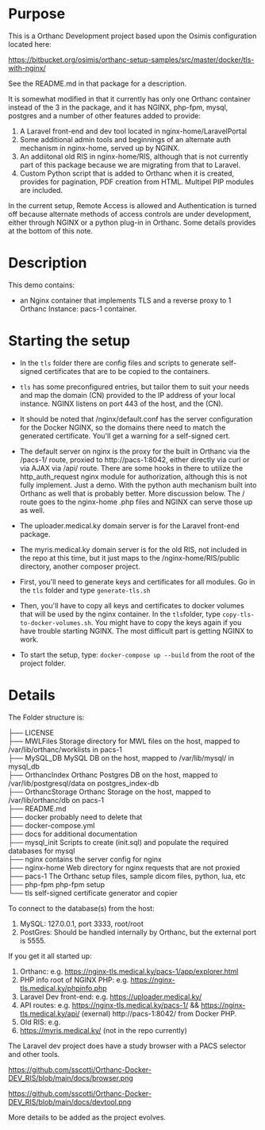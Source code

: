 # Purpose

This is a Orthanc Development project based upon the Osimis configuration located here:

https://bitbucket.org/osimis/orthanc-setup-samples/src/master/docker/tls-with-nginx/

See the README.md in that package for a description.

It is somewhat modified in that it currently has only one Orthanc container instead of the 3 in the package, and it has NGINX, php-fpm, mysql, postgres and a number of other features added to provide:

1.  A Laravel front-end and dev tool located in nginx-home/LaravelPortal
2.  Some additional admin tools and beginnings of an alternate auth mechanism in nginx-home, served up by NGINX.
3.  An addiitonal old RIS in nginx-home/RIS, although that is not currently part of this package because we are migrating from that to Laravel.
4.  Custom Python script that is added to Orthanc when it is created, provides for pagination, PDF creation from HTML.  Multipel PIP modules are included.

In the current setup, Remote Access is allowed and Authentication is turned off because alternate methods of access controls are under development, either through NGINX or a python plug-in in Orthanc.  Some details provides at the bottom of this note.

# Description

This demo contains:

- an Nginx container that implements TLS and a reverse proxy to 1 Orthanc Instance: pacs-1 container.


# Starting the setup

- In the `tls` folder there are config files and scripts to generate self-signed certificates that are to be copied to the containers.
- `tls` has some preconfigured entries, but tailor them to suit your needs and map the domain (CN) provided to the IP address of your local instance.  NGINX listens on port 443 of the host, and the (CN).
- It should be noted that /nginx/default.conf has the server configuration for the Docker NGINX, so the domains there need to match the generated certificate.  You'll get a warning for a self-signed cert.
- The default server on nginx is the proxy for the built in Orthanc via the /pacs-1/ route, proxied to http://pacs-1:8042, either directly via curl or via AJAX via /api/ route.  There are some hooks in there to utilize the http_auth_request nginx module for authorization, although this is not fully implement.  Just a demo.  With the python auth mechanism built into Orthanc as well that is probably better.  More discussion below.  The / route goes to the nginx-home .php files and NGINX can serve those up as well.
- The uploader.medical.ky domain server is for the Laravel front-end package.
- The myris.medical.ky domain server is for the old RIS, not included in the repo at this time, but it just maps to the /nginx-home/RIS/public directory, another composer project.
  
- First, you'll need to generate keys and certificates for all modules.  Go in the `tls` folder and type `generate-tls.sh`
- Then, you'll have to copy all keys and certificates to docker volumes that will be used by the nginx container.  In the `tls`folder, type `copy-tls-to-docker-volumes.sh`.  You might have to copy the keys again if you have trouble starting NGINX.  The most difficult part is getting NGINX to work.
- To start the setup, type: `docker-compose up --build` from the root of the project folder.

# Details

The Folder structure is:


├── LICENSE  
├── MWLFiles       Storage directory for MWL files on the host, mapped to /var/lib/orthanc/worklists in pacs-1  
├── MySQL_DB       MySQL DB on the host, mapped to /var/lib/mysql/ in mysql_db  
├── OrthancIndex   Orthanc Postgres DB on the host, mapped to /var/lib/postgresql/data on postgres_index-db   
├── OrthancStorage Orthanc Storage on the host, mapped to /var/lib/orthanc/db on pacs-1  
├── README.md  
├── docker  probably need to delete that  
├── docker-compose.yml  
├── docs for additional documentation  
├── mysql_init    Scripts to create (init.sql) and populate the required databases for mysql  
├── nginx  contains the server config for nginx  
├── nginx-home    Web directory for nginx requests that are not proxied  
├── pacs-1        The Orthanc setup files, sample dicom files, python, lua, etc  
├── php-fpm       php-fpm setup  
└── tls           self-signed certificate generator and copier  


To connect to the database(s) from the host:

1.  MySQL:  127.0.0.1, port 3333, root/root
2.  PostGres:  Should be handled internally by Orthanc, but the external port is 5555.

If you get it all started up:

1.  Orthanc:  e.g. https://nginx-tls.medical.ky/pacs-1/app/explorer.html
2.  PHP info root of NGINX PHP:  e.g. https://nginx-tls.medical.ky/phpinfo.php
3.  Laravel Dev front-end:  e.g. https://uploader.medical.ky/
4.  API routes:  e.g.  https://nginx-tls.medical.ky/pacs-1/ &&  https://nginx-tls.medical.ky/api/ (exernal) http://pacs-1:8042/ from Docker PHP.
5.  Old RIS:  e.g.  
6.  https://myris.medical.ky/ (not in the repo currently)

The Laravel dev project does have a study browser with a PACS selector and other tools.

https://github.com/sscotti/Orthanc-Docker-DEV_RIS/blob/main/docs/browser.png

https://github.com/sscotti/Orthanc-Docker-DEV_RIS/blob/main/docs/devtool.png

More details to be added as the project evolves.
